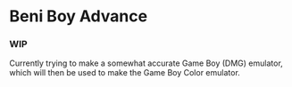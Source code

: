 # Beni Boy Advance

### WIP

Currently trying to make a somewhat accurate Game Boy (DMG) emulator, which will then be used to make the Game Boy Color emulator.

